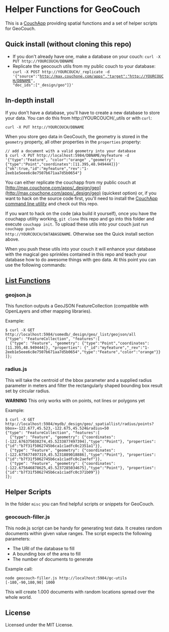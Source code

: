 # Helper Functions for GeoCouch

This is a [CouchApp](http://couchapp.org/page/index) providing spatial functions and a set of helper scripts for GeoCouch.

## Quick install (without cloning this repo)

* If you don't already have one, make a database on your couch: <code>curl -X PUT http://YOURCOUCH/DBNAME</code>
* Replicate the geocouch utils from my public couch to your database: <code>curl -X POST http://YOURCOUCH/\_replicate -d '{"source":"http://max.couchone.com/apps","target":"http://YOURCOUCH/DBNAME", "doc\_ids":["_design/geo"]}'</code>

## In-depth install

If you don't have a database, you'll have to create a new database to store your data. You can do this from http://YOURCOUCH/_utils or with <code>curl</code>:

<code>curl -X PUT http://YOURCOUCH/DBNAME</code>

When you store geo data in GeoCouch, the geometry is stored in the `geometry` property, all
other properties in the `properties` property:

    // add a document with a valid geometry into your database
    $ curl -X PUT http://localhost:5984/DBNAME/myfeature -d '{"type":"Feature", "color":"orange" ,"geometry":{"type":"Point","coordinates":[11.395,48.949444]}}'
    {"ok":true,"id":"myfeature","rev":"1-2eeb1e5eee6c8e7507b671aa7d5b0654"}

You can either replicate the couchapp from my public couch at [http://max.couchone.com/apps/_design/geo](http://max.couchone.com/apps/_design/geo) (quickest option) or, if you want to hack on the source code first, you'll need to install the [CouchApp command line utility](http://couchapp.org/page/installing) and check out this repo.

If you want to hack on the code (aka build it yourself), once you have the couchapp utility working, <code>git clone</code> this repo and go into this folder and execute <code>couchapp init</code>. To upload these utils into your couch just run <code>couchapp push http://YOURCOUCH/DATABASENAME</code>. Otherwise see the Quick install section above.

When you push these utils into your couch it will enhance your database with the magical geo sprinkles contained in this repo and teach your database how to do awesome things with geo data. At this point you can use the following commands:

## [List Functions](http://guide.couchdb.org/editions/1/en/transforming.html)

### geojson.js 

This function outputs a GeoJSON FeatureCollection (compatible with OpenLayers and other mapping libraries). 

Example:

    $ curl -X GET http://localhost:5984/somedb/_design/geo/_list/geojson/all
    {"type": "FeatureCollection", "features":[
      {"type": "Feature", "geometry": {"type":"Point","coordinates":[11.395,48.949444]}, "properties": {"_id":"myfeature","_rev":"1-2eeb1e5eee6c8e7507b671aa7d5b0654","type":"Feature","color":"orange"}}
    ]};

### radius.js

This will take the centroid of the bbox parameter and a supplied radius parameter in meters and filter the rectangularly shaped bounding box result set by circular radius.

**WARNING** This only works with on points, not lines or polygons yet

Example:

    $ curl -X GET http://localhost:5984/mydb/_design/geo/_spatiallist/radius/points?bbox=-122.677,45.523,-122.675,45.524&radius=50
    {"type": "FeatureCollection", "features":[
      {"type": "Feature", "geometry": {"coordinates":[-122.676375038274,45.5233877497394],"type":"Point"}, "properties": {"id":"b7f31f5062745b6ca1c1adfc0c2351a1"}},
      {"type": "Feature", "geometry": {"coordinates":[-122.675677497319,45.5231889018886],"type":"Point"}, "properties": {"id":"b7f31f5062745b6ca1c1adfc0c2aefef"}},
      {"type": "Feature", "geometry": {"coordinates":[-122.675646878625,45.5237285034675],"type":"Point"}, "properties": {"id":"b7f31f5062745b6ca1c1adfc0c371b09"}}
    ]};
    
## Helper Scripts

In the folder `misc` you can find helpful scripts or snippets for GeoCouch.

### geocouch-filler.js

This node.js script can be handy for generating test data. It creates random documents within given value ranges. The script expects the following parameters:

 * The URI of the database to fill
 * A bounding box of the area to fill
 * The number of documents to generate

Example call:

	node geocouch-filler.js http://localhost:5984/gc-utils [-180,-90,180,90] 1000

This will create 1.000 documents with random locations spread over the whole world.


## License

Licensed under the MIT License.
